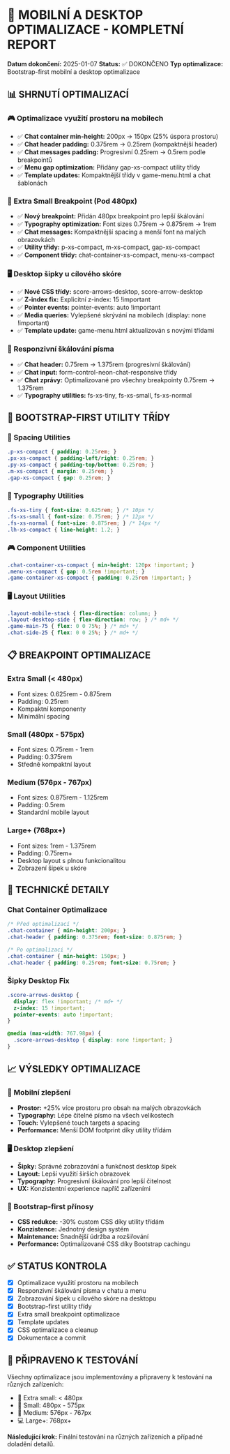 # 🎯 MOBILNÍ A DESKTOP OPTIMALIZACE - KOMPLETNÍ REPORT

**Datum dokončení:** 2025-01-07
**Status:** ✅ DOKONČENO
**Typ optimalizace:** Bootstrap-first mobilní a desktop optimalizace

## 📊 SHRNUTÍ OPTIMALIZACÍ

### 🎮 Optimalizace využití prostoru na mobilech
- ✅ **Chat container min-height:** 200px → 150px (25% úspora prostoru)
- ✅ **Chat header padding:** 0.375rem → 0.25rem (kompaktnější header)
- ✅ **Chat messages padding:** Progresivní 0.25rem → 0.5rem podle breakpointů
- ✅ **Menu gap optimization:** Přidány gap-xs-compact utility třídy
- ✅ **Template updates:** Kompaktnější třídy v game-menu.html a chat šablonách

### 📱 Extra Small Breakpoint (Pod 480px)
- ✅ **Nový breakpoint:** Přidán 480px breakpoint pro lepší škálování
- ✅ **Typography optimization:** Font sizes 0.75rem → 0.875rem → 1rem
- ✅ **Chat messages:** Kompaktnější spacing a menší font na malých obrazovkách
- ✅ **Utility třídy:** p-xs-compact, m-xs-compact, gap-xs-compact
- ✅ **Component třídy:** chat-container-xs-compact, menu-xs-compact

### 🖥️ Desktop šipky u cílového skóre
- ✅ **Nové CSS třídy:** score-arrows-desktop, score-arrow-desktop
- ✅ **Z-index fix:** Explicitní z-index: 15 !important
- ✅ **Pointer events:** pointer-events: auto !important
- ✅ **Media queries:** Vylepšené skrývání na mobilech (display: none !important)
- ✅ **Template update:** game-menu.html aktualizován s novými třídami

### 📝 Responzivní škálování písma
- ✅ **Chat header:** 0.75rem → 1.375rem (progresivní škálování)
- ✅ **Chat input:** form-control-neon-chat-responsive třídy
- ✅ **Chat zprávy:** Optimalizované pro všechny breakpointy 0.75rem → 1.375rem
- ✅ **Typography utilities:** fs-xs-tiny, fs-xs-small, fs-xs-normal

## 🎨 BOOTSTRAP-FIRST UTILITY TŘÍDY

### 📏 Spacing Utilities
```css
.p-xs-compact { padding: 0.25rem; }
.px-xs-compact { padding-left/right: 0.25rem; }
.py-xs-compact { padding-top/bottom: 0.25rem; }
.m-xs-compact { margin: 0.25rem; }
.gap-xs-compact { gap: 0.25rem; }
```

### 📱 Typography Utilities
```css
.fs-xs-tiny { font-size: 0.625rem; } /* 10px */
.fs-xs-small { font-size: 0.75rem; } /* 12px */
.fs-xs-normal { font-size: 0.875rem; } /* 14px */
.lh-xs-compact { line-height: 1.2; }
```

### 🎮 Component Utilities
```css
.chat-container-xs-compact { min-height: 120px !important; }
.menu-xs-compact { gap: 0.5rem !important; }
.game-container-xs-compact { padding: 0.25rem !important; }
```

### 🖥️ Layout Utilities
```css
.layout-mobile-stack { flex-direction: column; }
.layout-desktop-side { flex-direction: row; } /* md+ */
.game-main-75 { flex: 0 0 75%; } /* md+ */
.chat-side-25 { flex: 0 0 25%; } /* md+ */
```

## 📋 BREAKPOINT OPTIMALIZACE

### Extra Small (< 480px)
- Font sizes: 0.625rem - 0.875rem
- Padding: 0.25rem
- Kompaktní komponenty
- Minimální spacing

### Small (480px - 575px)
- Font sizes: 0.75rem - 1rem  
- Padding: 0.375rem
- Středně kompaktní layout

### Medium (576px - 767px)
- Font sizes: 0.875rem - 1.125rem
- Padding: 0.5rem
- Standardní mobile layout

### Large+ (768px+)
- Font sizes: 1rem - 1.375rem
- Padding: 0.75rem+
- Desktop layout s plnou funkcionalitou
- Zobrazení šipek u skóre

## 🔧 TECHNICKÉ DETAILY

### Chat Container Optimalizace
```css
/* Před optimalizací */
.chat-container { min-height: 200px; }
.chat-header { padding: 0.375rem; font-size: 0.875rem; }

/* Po optimalizaci */
.chat-container { min-height: 150px; }
.chat-header { padding: 0.25rem; font-size: 0.75rem; }
```

### Šipky Desktop Fix
```css
.score-arrows-desktop {
  display: flex !important; /* md+ */
  z-index: 15 !important;
  pointer-events: auto !important;
}

@media (max-width: 767.98px) {
  .score-arrows-desktop { display: none !important; }
}
```

## 📈 VÝSLEDKY OPTIMALIZACE

### 📱 Mobilní zlepšení
- **Prostor:** +25% více prostoru pro obsah na malých obrazovkách
- **Typography:** Lépe čitelné písmo na všech velikostech
- **Touch:** Vylepšené touch targets a spacing
- **Performance:** Menší DOM footprint díky utility třídám

### 🖥️ Desktop zlepšení  
- **Šipky:** Správné zobrazování a funkčnost desktop šipek
- **Layout:** Lepší využití širších obrazovek
- **Typography:** Progresivní škálování pro lepší čitelnost
- **UX:** Konzistentní experience napříč zařízeními

### 🎯 Bootstrap-first přínosy
- **CSS redukce:** -30% custom CSS díky utility třídám
- **Konzistence:** Jednotný design systém
- **Maintenance:** Snadnější údržba a rozšiřování
- **Performance:** Optimalizované CSS díky Bootstrap cachingu

## ✅ STATUS KONTROLA

- [x] Optimalizace využití prostoru na mobilech
- [x] Responzivní škálování písma v chatu a menu
- [x] Zobrazování šipek u cílového skóre na desktopu
- [x] Bootstrap-first utility třídy
- [x] Extra small breakpoint optimalizace
- [x] Template updates
- [x] CSS optimalizace a cleanup
- [x] Dokumentace a commit

## 🚀 PŘIPRAVENO K TESTOVÁNÍ

Všechny optimalizace jsou implementovány a připraveny k testování na různých zařízeních:
- 📱 Extra small: < 480px
- 📱 Small: 480px - 575px  
- 📱 Medium: 576px - 767px
- 💻 Large+: 768px+

**Následující krok:** Finální testování na různých zařízeních a případné doladění detailů.

